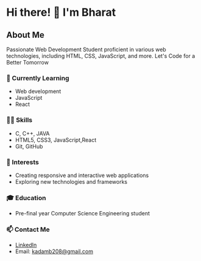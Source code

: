 # Hi there! 👋 I'm Bharat

## About Me

Passionate Web Development Student proficient in various web technologies, including HTML, CSS, JavaScript, and more.
 Let's Code for a Better Tomorrow

### 🔭 Currently Learning
- Web development
- JavaScript
- React

### 🧑‍💻 Skills
- C, C++, JAVA
- HTML5, CSS3, JavaScript,React
- Git, GitHub

### 🌱 Interests
- Creating responsive and interactive web applications
- Exploring new technologies and frameworks

### 🎓 Education
- Pre-final year Computer Science Engineering student

### 📫 Contact Me
- [LinkedIn](https://www.linkedin.com/in/bharat-kadam-044aa6247/)
- Email: kadamb208@gmail.com

